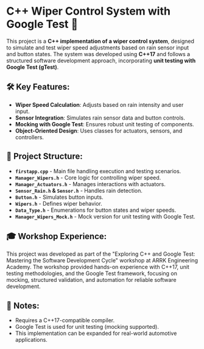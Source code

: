 # C++ Wiper Control System with Google Test 🚗

This project is a **C++ implementation of a wiper control system**, designed to simulate and test wiper speed adjustments based on rain sensor input and button states. The system was developed using **C++17** and follows a structured software development approach, incorporating **unit testing with Google Test (gTest)**.

## 🛠 Key Features:
- **Wiper Speed Calculation**: Adjusts based on rain intensity and user input.
- **Sensor Integration**: Simulates rain sensor data and button controls.
- **Mocking with Google Test**: Ensures robust unit testing of components.
- **Object-Oriented Design**: Uses classes for actuators, sensors, and controllers.

## 📂 Project Structure:
- **`firstapp.cpp`** - Main file handling execution and testing scenarios.
- **`Manager_Wipers.h`** - Core logic for controlling wiper speed.
- **`Manager_Actuators.h`** - Manages interactions with actuators.
- **`Sensor_Rain.h` & `Sensor.h`** - Handles rain detection.
- **`Button.h`** - Simulates button inputs.
- **`Wipers.h`** - Defines wiper behavior.
- **`Data_Type.h`** - Enumerations for button states and wiper speeds.
- **`Manager_Wipers_Mock.h`** - Mock version for unit testing with Google Test.

## 🎓 Workshop Experience:
This project was developed as part of the "Exploring C++ and Google Test: Mastering the Software Development Cycle" workshop at ARRK Engineering Academy. The workshop provided hands-on experience with C++17, unit testing methodologies, and the Google Test framework, focusing on mocking, structured validation, and automation for reliable software development.

## 📌 Notes:
- Requires a C++17-compatible compiler.
- Google Test is used for unit testing (mocking supported).
- This implementation can be expanded for real-world automotive applications.
